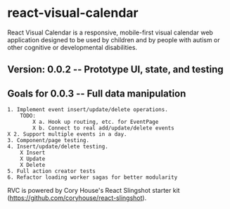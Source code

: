 # react-visual-calendar

React Visual Calendar is a responsive, mobile-first visual calendar web application designed to be used by children and by people with autism or other cognitive or developmental disabilities.

## Version: 0.0.2 -- Prototype UI, state, and testing

## Goals for 0.0.3 -- Full data manipulation

    1. Implement event insert/update/delete operations.
        TODO: 
            X a. Hook up routing, etc. for EventPage
            X b. Connect to real add/update/delete events
    X 2. Support multiple events in a day.
    3. Component/page testing.
    4. Insert/update/delete testing.
        X Insert
        X Update
        X Delete
    5. Full action creator tests
    6. Refactor loading worker sagas for better modularity


RVC is powered by Cory House's React Slingshot starter kit (https://github.com/coryhouse/react-slingshot).

